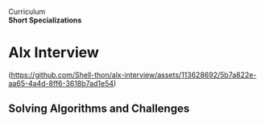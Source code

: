 Curriculum <br> 
 **Short Specializations** <br> 
# Alx Interview 
  
(https://github.com/Shell-thon/alx-interview/assets/113628692/5b7a822e-aa65-4a4d-8ff6-3618b7ad1e54)

## Solving Algorithms and Challenges
